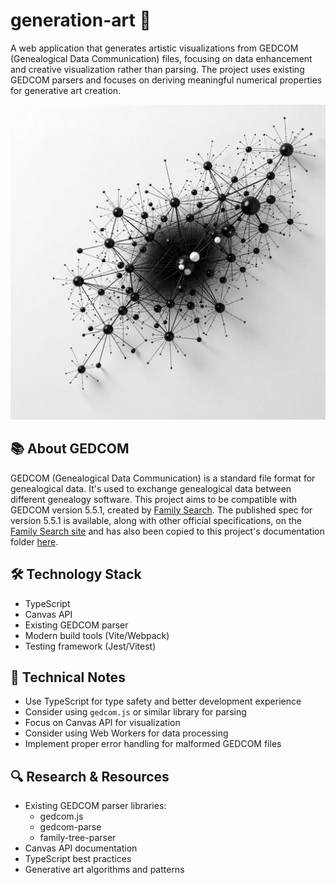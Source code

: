 # generation-art 🎨

A web application that generates artistic visualizations from GEDCOM (Genealogical Data Communication) files, focusing on data enhancement and creative visualization rather than parsing. The project uses existing GEDCOM parsers and focuses on deriving meaningful numerical properties for generative art creation.

![Generated graph visualization](images/graph1.png)

## 📚 About GEDCOM

GEDCOM (Genealogical Data Communication) is a standard file format for genealogical data. It's used to exchange genealogical data between different genealogy software. This project aims to be compatible with GEDCOM version 5.5.1, created by [Family Search](http://familysearch.org/). The published spec for version 5.5.1 is available, along with other official specifications, on the [Family Search site](https://www.familysearch.org/en/developers/docs/gedcom/) and has also been copied to this project's documentation folder [here](documents/ged551-5bac5e57fe88dd37df0e153d9c515335.pdf).

## 🛠️ Technology Stack

- TypeScript
- Canvas API
- Existing GEDCOM parser
- Modern build tools (Vite/Webpack)
- Testing framework (Jest/Vitest)

## 📝 Technical Notes

- Use TypeScript for type safety and better development experience
- Consider using `gedcom.js` or similar library for parsing
- Focus on Canvas API for visualization
- Consider using Web Workers for data processing
- Implement proper error handling for malformed GEDCOM files

## 🔍 Research & Resources

- Existing GEDCOM parser libraries:
  - gedcom.js
  - gedcom-parse
  - family-tree-parser
- Canvas API documentation
- TypeScript best practices
- Generative art algorithms and patterns
